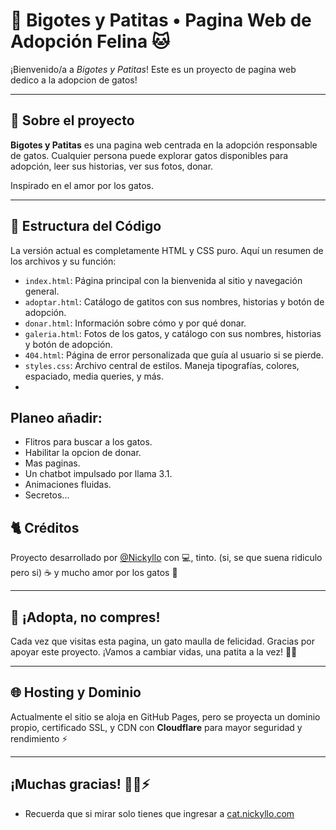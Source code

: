 # 🐾 Bigotes y Patitas • Pagina Web de Adopción Felina 🐱

¡Bienvenido/a a *Bigotes y Patitas*! Este es un proyecto de pagina web dedico a la adopcion de gatos!

---

## 🌟 Sobre el proyecto

**Bigotes y Patitas** es una pagina web centrada en la adopción responsable de gatos. Cualquier persona puede explorar gatos disponibles para adopción, leer sus historias, ver sus fotos, donar.

Inspirado en el amor por los gatos.

---

## 🔧 Estructura del Código

La versión actual es completamente HTML y CSS puro. Aquí un resumen de los archivos y su función:

- `index.html`: Página principal con la bienvenida al sitio y navegación general.
- `adoptar.html`: Catálogo de gatitos con sus nombres, historias y botón de adopción.
- `donar.html`: Información sobre cómo y por qué donar.
- `galeria.html`: Fotos de los gatos, y catálogo con sus nombres, historias y botón de adopción.
- `404.html`: Página de error personalizada que guía al usuario si se pierde.
- `styles.css`: Archivo central de estilos. Maneja tipografías, colores, espaciado, media queries, y más.
- 
## Planeo añadir:

- Flitros para buscar a los gatos.
- Habilitar la opcion de donar.
- Mas paginas.
- Un chatbot impulsado por llama 3.1.
- Animaciones fluidas.
- Secretos...

## 🐈 Créditos

Proyecto desarrollado por [@Nickyllo](https://github.com/Nickyllo) con 💻, tinto. (si, se que suena ridiculo pero si) ☕ y mucho amor por los gatos 🐾

---

## 🚀 ¡Adopta, no compres!

Cada vez que visitas esta pagina, un gato maulla de felicidad. Gracias por apoyar este proyecto. ¡Vamos a cambiar vidas, una patita a la vez! 🐾💛

---

## 🌐 Hosting y Dominio

Actualmente el sitio se aloja en GitHub Pages, pero se proyecta un dominio propio, certificado SSL, y CDN con **Cloudflare** para mayor seguridad y rendimiento ⚡

---

## ¡Muchas gracias! 🐾🐱⚡

- Recuerda que si mirar solo tienes que ingresar a [cat.nickyllo.com](https://cat.nickyllo.com)

